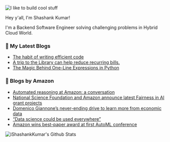 ![I like to build cool stuff](https://res.cloudinary.com/dt8g3rhcy/image/upload/v1595929574/i_like_to_build_cool_shit._1_nzbwjh.png)

Hey y'all, I'm Shashank Kumar! 

I'm a Backend Software Engineer solving challenging problems in Hybrid Cloud World.

### 📕 My Latest Blogs
<!-- BLOG-POST-LIST:START -->
- [The habit of writing efficient code](https://medium.com/@ishashankkumar/the-habit-of-writing-efficient-code-153b05f04269?source=rss-d24dda280d5f------2)
- [A trip to the Library can help reduce recurring bills.](https://medium.com/swlh/a-trip-to-the-library-can-help-reduce-recurring-bills-23bca495cdf5?source=rss-d24dda280d5f------2)
- [The Magic Behind One-Line Expressions in Python](https://medium.com/swlh/the-magic-behind-one-line-expressions-in-python-816c10180c5c?source=rss-d24dda280d5f------2)
<!-- BLOG-POST-LIST:END -->

### 📕 Blogs by Amazon
<!-- AMAZON-BLOG-POST-LIST:START -->
- [Automated reasoning at Amazon: a conversation](https://www.amazon.science/blog/automated-reasoning-at-federated-logic-conference-floc)
- [National Science Foundation and Amazon announce latest Fairness in AI grant projects](https://www.amazon.science/academic-engagements/national-science-foundation-amazon-2022-fairness-in-AI-grant-projects)
- [Domenico Giannone’s never-ending drive to learn more from economic data](https://www.amazon.science/working-at-amazon/domenico-giannone-nowcasting-amazon-economics-forecasting)
- [“Data science could be used everywhere”](https://www.amazon.science/working-at-amazon/mlu-data-scientist-jared-wilber)
- [Amazon wins best-paper award at first AutoML conference](https://www.amazon.science/blog/amazon-wins-best-paper-award-at-first-automl-conference)
<!-- AMAZON-BLOG-POST-LIST:END -->



<img align="center" alt="iShashankKumar's Github Stats" src="https://github-readme-stats.vercel.app/api?username=ishashankkumar&show_icons=true&hide_border=true" />
